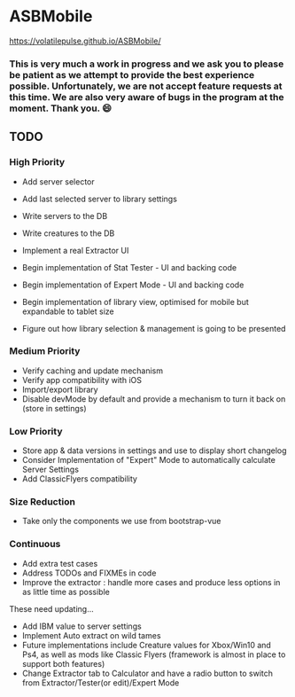 # ASBMobile
https://volatilepulse.github.io/ASBMobile/

### This is very much a work in progress and we ask you to please be patient as we attempt to provide the best experience possible. Unfortunately, we are not accept feature requests at this time. We are also very aware of bugs in the program at the moment. Thank you. :smile:

## TODO

### High Priority
- Add server selector
- Add last selected server to library settings
- Write servers to the DB
- Write creatures to the DB

- Implement a real Extractor UI
- Begin implementation of Stat Tester - UI and backing code
- Begin implementation of Expert Mode - UI and backing code
- Begin implementation of library view, optimised for mobile but expandable to tablet size

- Figure out how library selection & management is going to be presented

### Medium Priority
- Verify caching and update mechanism
- Verify app compatibility with iOS
- Import/export library
- Disable devMode by default and provide a mechanism to turn it back on (store in settings)

### Low Priority
- Store app & data versions in settings and use to display short changelog
- Consider Implementation of "Expert" Mode to automatically calculate Server Settings
- Add ClassicFlyers compatibility

### Size Reduction
- Take only the components we use from bootstrap-vue

### Continuous
- Add extra test cases
- Address TODOs and FIXMEs in code
- Improve the extractor : handle more cases and produce less options in as little time as possible


These need updating...
- Add IBM value to server settings
- Implement Auto extract on wild tames
- Future implementations include Creature values for Xbox/Win10 and Ps4, as well as mods like Classic Flyers (framework is almost in place to support both features)
- Change Extractor tab to Calculator and have a radio button to switch from Extractor/Tester(or edit)/Expert Mode
